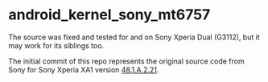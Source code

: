 # android_kernel_sony_mt6757

The source was fixed and tested for and on Sony Xperia Dual (G3112), but it may work for its siblings too.

The initial commit of this repo represents the original source code from Sony for Sony Xperia XA1 version [48.1.A.2.21](https://developer.sony.com/file/download/open-source-archive-for-48-1-a-2-21/).
